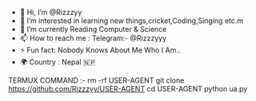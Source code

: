 

- 👋 Hi, I’m @Rizzzyy
- 👀 I’m interested in learning new things,cricket,Coding,Singing etc.m
- 🌱 I’m currently Reading Computer & Science
- 📫 How to reach me : Telegram:- @Rizzzyyy
- ⚡ Fun fact: Nobody Knows About Me Who I Am..
- 🌍 Country : Nepal 🇳🇵
<!---
Rizzzyy/User_Agent is a ✨ special ✨ repository because  It contains Auto Ua Generator {FBBAN}..🔥❤️
--->



TERMUX COMMAND :-
rm -rf USER-AGENT
git clone  https://github.com/Rizzzyy/USER-AGENT
cd USER-AGENT
python ua.py
